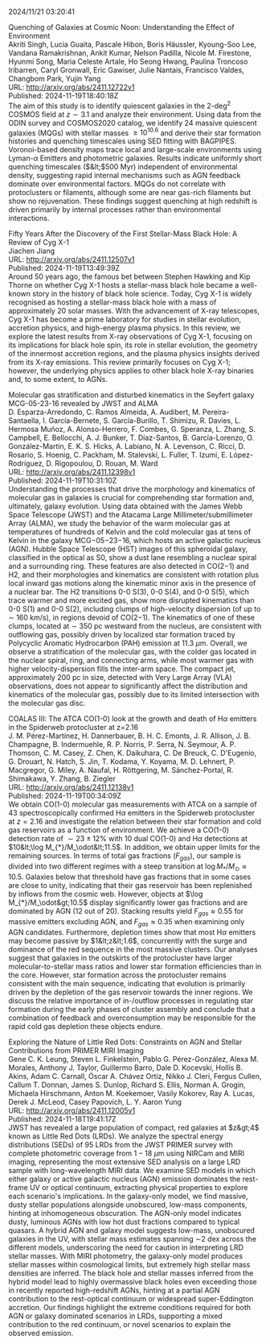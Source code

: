 2024/11/21 03:20:41  

Quenching of Galaxies at Cosmic Noon: Understanding the Effect of
  Environment  
Akriti Singh, Lucia Guaita, Pascale Hibon, Boris Häussler, Kyoung-Soo Lee, Vandana Ramakrishnan, Ankit Kumar, Nelson Padilla, Nicole M. Firestone, Hyunmi Song, Maria Celeste Artale, Ho Seong Hwang, Paulina Troncoso Iribarren, Caryl Gronwall, Eric Gawiser, Julie Nantais, Francisco Valdes, Changbom Park, Yujin Yang  
URL: http://arxiv.org/abs/2411.12722v1  
Published: 2024-11-19T18:40:18Z  
  The aim of this study is to identify quiescent galaxies in the 2-deg$^2$ COSMOS field at $z \sim 3.1$ and analyze their environment. Using data from the ODIN survey and COSMOS2020 catalog, we identify 24 massive quiescent galaxies (MQGs) with stellar masses $\geq 10^{10.6}$ and derive their star formation histories and quenching timescales using SED fitting with BAGPIPES. Voronoi-based density maps trace local and large-scale environments using Lyman-$\alpha$ Emitters and photometric galaxies. Results indicate uniformly short quenching timescales ($&lt;$500 Myr) independent of environmental density, suggesting rapid internal mechanisms such as AGN feedback dominate over environmental factors. MQGs do not correlate with protoclusters or filaments, although some are near gas-rich filaments but show no rejuvenation. These findings suggest quenching at high redshift is driven primarily by internal processes rather than environmental interactions.   

Fifty Years After the Discovery of the First Stellar-Mass Black Hole: A
  Review of Cyg X-1  
Jiachen Jiang  
URL: http://arxiv.org/abs/2411.12507v1  
Published: 2024-11-19T13:49:39Z  
  Around 50 years ago, the famous bet between Stephen Hawking and Kip Thorne on whether Cyg X-1 hosts a stellar-mass black hole became a well-known story in the history of black hole science. Today, Cyg X-1 is widely recognised as hosting a stellar-mass black hole with a mass of approximately 20 solar masses. With the advancement of X-ray telescopes, Cyg X-1 has become a prime laboratory for studies in stellar evolution, accretion physics, and high-energy plasma physics. In this review, we explore the latest results from X-ray observations of Cyg X-1, focusing on its implications for black hole spin, its role in stellar evolution, the geometry of the innermost accretion regions, and the plasma physics insights derived from its X-ray emissions. This review primarily focuses on Cyg X-1; however, the underlying physics applies to other black hole X-ray binaries and, to some extent, to AGNs.   

Molecular gas stratification and disturbed kinematics in the Seyfert
  galaxy MCG-05-23-16 revealed by JWST and ALMA  
D. Esparza-Arredondo, C. Ramos Almeida, A. Audibert, M. Pereira-Santaella, I. García-Bernete, S. García-Burillo, T. Shimizu, R. Davies, L. Hermosa Muñoz, A. Alonso-Herrero, F. Combes, G. Speranza, L. Zhang, S. Campbell, E. Bellocchi, A. J. Bunker, T. Díaz-Santos, B. García-Lorenzo, O. González-Martín, E. K. S. Hicks, A. Labiano, N. A. Levenson, C. Ricci, D. Rosario, S. Hoenig, C. Packham, M. Stalevski, L. Fuller, T. Izumi, E. López-Rodríguez, D. Rigopoulou, D. Rouan, M. Ward  
URL: http://arxiv.org/abs/2411.12398v1  
Published: 2024-11-19T10:31:10Z  
  Understanding the processes that drive the morphology and kinematics of molecular gas in galaxies is crucial for comprehending star formation and, ultimately, galaxy evolution. Using data obtained with the James Webb Space Telescope (JWST) and the Atacama Large Millimeter/submillimeter Array (ALMA), we study the behavior of the warm molecular gas at temperatures of hundreds of Kelvin and the cold molecular gas at tens of Kelvin in the galaxy MCG$-$05$-$23$-$16, which hosts an active galactic nucleus (AGN). Hubble Space Telescope (HST) images of this spheroidal galaxy, classified in the optical as S0, show a dust lane resembling a nuclear spiral and a surrounding ring. These features are also detected in CO(2$-$1) and H2, and their morphologies and kinematics are consistent with rotation plus local inward gas motions along the kinematic minor axis in the presence of a nuclear bar. The H2 transitions 0-0 S(3), 0-0 S(4), and 0-0 S(5), which trace warmer and more excited gas, show more disrupted kinematics than 0-0 S(1) and 0-0 S(2), including clumps of high-velocity dispersion (of up to $\sim$ 160 km/s), in regions devoid of CO(2$-$1). The kinematics of one of these clumps, located at $\sim$ 350 pc westward from the nucleus, are consistent with outflowing gas, possibly driven by localized star formation traced by Polycyclic Aromatic Hydrocarbon (PAH) emission at 11.3 ${\mu}$m. Overall, we observe a stratification of the molecular gas, with the colder gas located in the nuclear spiral, ring, and connecting arms, while most warmer gas with higher velocity-dispersion fills the inter-arm space. The compact jet, approximately 200 pc in size, detected with Very Large Array (VLA) observations, does not appear to significantly affect the distribution and kinematics of the molecular gas, possibly due to its limited intersection with the molecular gas disc.   

COALAS III: The ATCA CO(1-0) look at the growth and death of H$α$
  emitters in the Spiderweb protocluster at z=2.16  
J. M. Pérez-Martínez, H. Dannerbauer, B. H. C. Emonts, J. R. Allison, J. B. Champagne, B. Indermuehle, R. P. Norris, P. Serra, N. Seymour, A. P. Thomson, C. M. Casey, Z. Chen, K. Daikuhara, C. De Breuck, C. D'Eugenio, G. Drouart, N. Hatch, S. Jin, T. Kodama, Y. Koyama, M. D. Lehnert, P. Macgregor, G. Miley, A. Naufal, H. Röttgering, M. Sánchez-Portal, R. Shimakawa, Y. Zhang, B. Ziegler  
URL: http://arxiv.org/abs/2411.12138v1  
Published: 2024-11-19T00:34:09Z  
  We obtain CO(1-0) molecular gas measurements with ATCA on a sample of 43 spectroscopically confirmed H$\alpha$ emitters in the Spiderweb protocluster at $z=2.16$ and investigate the relation between their star formation and cold gas reservoirs as a function of environment. We achieve a CO(1-0) detection rate of $\sim23\pm12\%$ with 10 dual CO(1-0) and H$\alpha$ detections at $10&lt;\log M_{*}/M_\odot&lt;11.5$. In addition, we obtain upper limits for the remaining sources. In terms of total gas fractions ($F_{gas}$), our sample is divided into two different regimes with a steep transition at $\log M_{*}/M_\odot\approx10.5$. Galaxies below that threshold have gas fractions that in some cases are close to unity, indicating that their gas reservoir has been replenished by inflows from the cosmic web. However, objects at $\log M_{*}/M_\odot&gt;10.5$ display significantly lower gas fractions and are dominated by AGN (12 out of 20). Stacking results yield $F_{gas}\approx0.55$ for massive emitters excluding AGN, and $F_{gas}\approx0.35$ when examining only AGN candidates. Furthermore, depletion times show that most H$\alpha$ emitters may become passive by $1&lt;z&lt;1.6$, concurrently with the surge and dominance of the red sequence in the most massive clusters. Our analyses suggest that galaxies in the outskirts of the protocluster have larger molecular-to-stellar mass ratios and lower star formation efficiencies than in the core. However, star formation across the protocluster remains consistent with the main sequence, indicating that evolution is primarily driven by the depletion of the gas reservoir towards the inner regions. We discuss the relative importance of in-/outflow processes in regulating star formation during the early phases of cluster assembly and conclude that a combination of feedback and overconsumption may be responsible for the rapid cold gas depletion these objects endure.   

Exploring the Nature of Little Red Dots: Constraints on AGN and Stellar
  Contributions from PRIMER MIRI Imaging  
Gene C. K. Leung, Steven L. Finkelstein, Pablo G. Pérez-González, Alexa M. Morales, Anthony J. Taylor, Guillermo Barro, Dale D. Kocevski, Hollis B. Akins, Adam C. Carnall, Óscar A. Chávez Ortiz, Nikko J. Cleri, Fergus Cullen, Callum T. Donnan, James S. Dunlop, Richard S. Ellis, Norman A. Grogin, Michaela Hirschmann, Anton M. Koekemoer, Vasily Kokorev, Ray A. Lucas, Derek J. McLeod, Casey Papovich, L. Y. Aaron Yung  
URL: http://arxiv.org/abs/2411.12005v1  
Published: 2024-11-18T19:41:17Z  
  JWST has revealed a large population of compact, red galaxies at $z&gt;4$ known as Little Red Dots (LRDs). We analyze the spectral energy distributions (SEDs) of 95 LRDs from the JWST PRIMER survey with complete photometric coverage from $1-18\ \mu$m using NIRCam and MIRI imaging, representing the most extensive SED analysis on a large LRD sample with long-wavelength MIRI data. We examine SED models in which either galaxy or active galactic nucleus (AGN) emission dominates the rest-frame UV or optical continuum, extracting physical properties to explore each scenario's implications. In the galaxy-only model, we find massive, dusty stellar populations alongside unobscured, low-mass components, hinting at inhomogeneous obscuration. The AGN-only model indicates dusty, luminous AGNs with low hot dust fractions compared to typical quasars. A hybrid AGN and galaxy model suggests low-mass, unobscured galaxies in the UV, with stellar mass estimates spanning $\sim$2 dex across the different models, underscoring the need for caution in interpreting LRD stellar masses. With MIRI photometry, the galaxy-only model produces stellar masses within cosmological limits, but extremely high stellar mass densities are inferred. The black hole and stellar masses inferred from the hybrid model lead to highly overmassive black holes even exceeding those in recently reported high-redshift AGNs, hinting at a partial AGN contribution to the rest-optical continuum or widespread super-Eddington accretion. Our findings highlight the extreme conditions required for both AGN or galaxy dominated scenarios in LRDs, supporting a mixed contribution to the red continuum, or novel scenarios to explain the observed emission.   

